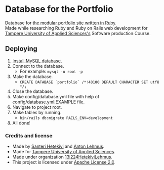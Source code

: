 # Database for the Portfolio
Database for [the modular portfolio site written in Ruby](https://github.com/13i224HetekiviLehmus/Portfolio).  
Made while researching Ruby and Ruby on Rails web development for [Tampere University of Applied Sciences's](http://www.tamk.fi/web/tamken) Software production Course.

## Deploying  

1. [Install MySQL database.](http://dev.mysql.com/doc/refman/en/installing.html)
1. Connect to the database.
    * For example: ```mysql -u root -p```
1. Make the database.
    * ```CREATE DATABASE `portfolio` /*!40100 DEFAULT CHARACTER SET utf8 */;```
1. Close the database.
1. Make config/database.yml file with help of [config/database.yml.EXAMPLE](https://raw.githubusercontent.com/13i224HetekiviLehmus/Portfolio/master/config/database.yml.EXAMPLE) file.
1. Navigate to project root.
1. Make tables by running.
    * ```bin/rails db:migrate RAILS_ENV=development```
1. All done!

### Credits and license

* Made by [Santeri Hetekivi](https://github.com/SanteriHetekivi) and [Anton Lehmus](https://github.com/AntonLehmus).
* Made for [Tampere University of Applied Sciences](http://www.tamk.fi/web/tamken).
* Made under organization [13i224HetekiviLehmus](https://github.com/13i224HetekiviLehmus).
* This project is licensed under [Apache License 2.0](https://raw.githubusercontent.com/13i224HetekiviLehmus/Portfolio/master/LICENSE).